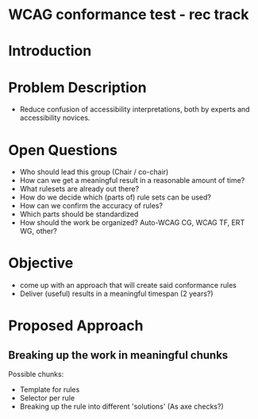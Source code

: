 WCAG conformance test - rec track
=================================


Introduction
============



Problem Description
===================

- Reduce confusion of accessibility interpretations, both by experts and accessibility novices.



Open Questions
==============

- Who should lead this group (Chair / co-chair)
- How can we get a meaningful result in a reasonable amount of time?
- What rulesets are already out there?
- How do we decide which (parts of) rule sets can be used?
- How can we confirm the accuracy of rules?
- Which parts should be standardized
- How should the work be organized? Auto-WCAG CG, WCAG TF, ERT WG, other?


Objective
=========

- come up with an approach that will create said conformance rules
- Deliver (useful) results in a meaningful timespan (2 years?)


Proposed Approach
=================


Breaking up the work in meaningful chunks
-----------------------------------------

Possible chunks:
- Template for rules
- Selector per rule
- Breaking up the rule into different 'solutions' (As axe checks?)


